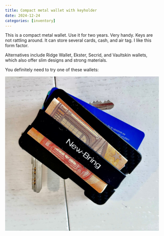```yaml
---
title: Compact metal wallet with keyholder
date: 2024-12-24
categories: [inventory]
---
```


This is a compact metal wallet.
Use it for two years. Very handy. Keys are not rattling around. It can store several cards, cash, and air tag. I like this form factor.

Alternatives include Ridge Wallet, Ekster, Secrid, and Vaultskin wallets, which also offer slim designs and strong materials.

You definitely need to try one of these wallets:

![metal-wallet](../../static/images/metal-wallet.jpg)
